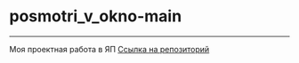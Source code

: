 # posmotri_v_okno-main
----------------------
Моя проектная работа в ЯП
[Ссылка на репозиторий](https://github.com/fa1502/posmotri_v_okno.git) 
